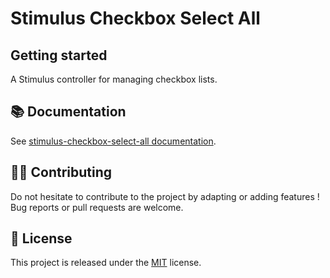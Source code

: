 # Stimulus Checkbox Select All

## Getting started

A Stimulus controller for managing checkbox lists.

## 📚 Documentation

See [stimulus-checkbox-select-all documentation](https://www.stimulus-components.com/docs/stimulus-checkbox-select-all/).

## 👷‍♂️ Contributing

Do not hesitate to contribute to the project by adapting or adding features ! Bug reports or pull requests are welcome.

## 📝 License

This project is released under the [MIT](http://opensource.org/licenses/MIT) license.
